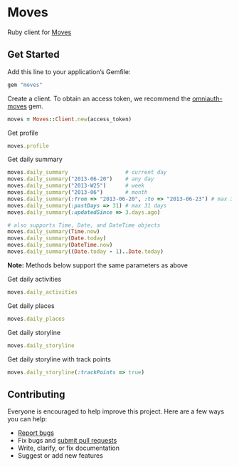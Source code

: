 # Moves

Ruby client for [Moves](https://dev.moves-app.com/docs/overview)

## Get Started

Add this line to your application’s Gemfile:

```ruby
gem "moves"
```

Create a client.  To obtain an access token, we recommend the [omniauth-moves](https://github.com/nickelser/omniauth-moves) gem.

```ruby
moves = Moves::Client.new(access_token)
```

Get profile

```ruby
moves.profile
```

Get daily summary

```ruby
moves.daily_summary                  # current day
moves.daily_summary("2013-06-20")    # any day
moves.daily_summary("2013-W25")      # week
moves.daily_summary("2013-06")       # month
moves.daily_summary(:from => "2013-06-20", :to => "2013-06-23") # max 31 days
moves.daily_summary(:pastDays => 31) # max 31 days
moves.daily_summary(:updatedSince => 3.days.ago)

# also supports Time, Date, and DateTime objects
moves.daily_summary(Time.now)
moves.daily_summary(Date.today)
moves.daily_summary(DateTime.now)
moves.daily_summary((Date.today - 1)..Date.today)
```

**Note:** Methods below support the same parameters as above

Get daily activities

```ruby
moves.daily_activities
```

Get daily places

```ruby
moves.daily_places
```

Get daily storyline

```ruby
moves.daily_storyline
```

Get daily storyline with track points

```ruby
moves.daily_storyline(:trackPoints => true)
```

## Contributing

Everyone is encouraged to help improve this project. Here are a few ways you can help:

- [Report bugs](https://github.com/ankane/moves/issues)
- Fix bugs and [submit pull requests](https://github.com/ankane/moves/pulls)
- Write, clarify, or fix documentation
- Suggest or add new features
